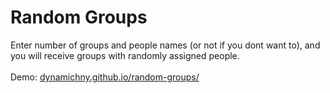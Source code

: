 # Random Groups
Enter number of groups and people names (or not if you dont want to), and you will receive groups with randomly assigned people.
<br><br>
Demo: <a href="https://dynamichny.github.io/random-groups/">dynamichny.github.io/random-groups/</a>
<br><br>